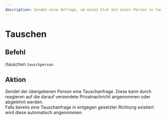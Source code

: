 ```yaml
---
description: Sendet eine Anfrage, um einen Slot mit einer Person zu tauschen.
---
```


# Tauschen

## Befehl

/tauschen `tauschperson`

## Aktion

Sendet der übergebenen Person eine Tauschanfrage. Diese kann durch reagieren auf die darauf versendete Privatnachricht angenommen oder abgelehnt werden.\
Falls bereits eine Tauschanfrage in entgegen gesetzter Richtung existiert wird diese automatisch angenommen.
